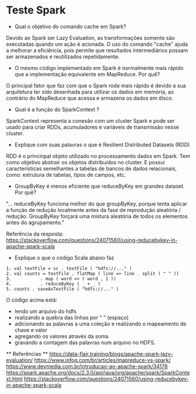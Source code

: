 # Teste Spark


 - Qual o objetivo do comando cache em Spark?

Devido ao Spark ser Lazy Evaluation, as transformações somente são executadas quando um ação é acionada.
O uso do comando "cache" ajuda a melhorar a eficiência, pois permite que resultados intermediários possam ser armazenados e reutilizados repetidamente.


 - O mesmo código implementado em Spark é normalmente mais rápido que a implementação equivalente em MapReduce. Por quê?

O principal fator que faz com que o Spark rode mais rápido é devido a sua arquitetura ter sido desenhada para utilizar os dados em memória, ao contrário do MapReduce que acessa e armazena os dados em disco.


 - Qual é a função do SparkContext ?

SparkContext representa a conexão com um cluster Spark e pode ser usado para criar RDDs, acumuladores e variáveis de transmissão nesse cluster.


 - Explique com suas palavras o que é Resilient Distributed Datasets (RDD)

RDD é o princinpal objeto utilizado no processamento dados em Spark.
Tem como objetivo abstrair os objetos distribuídos no cluster.
E possui características semelhantes a tabelas de bancos de dados relacionais, como: estrutura de tabelas, tipos de campos, etc.


 - GroupByKey é menos eficiente que reduceByKey em grandes dataset. Por quê?

"... reduceByKey funciona melhor do que groupByKey, porque tenta aplicar a função de redução localmente antes da fase de reprodução aleatória / redução. GroupByKey forçará uma mistura aleatória de todos os elementos antes do agrupamento."

Referência da resposta: https://stackoverflow.com/questions/24071560/using-reducebykey-in-apache-spark-scala


 - Explique o que o código Scala abaixo faz
```
1. val textFile = sc . textFile ( "hdfs://..." )
2. val counts = textFile . flatMap ( line => line . split ( " " ))
3.           . map ( word => ( word , 1 ))
4.           . reduceByKey ( _ + _ )
5. counts . saveAsTextFile ( "hdfs://..." )
```

O código acima está: 
 * lendo um arquivo do hdfs
 * realizando a quebra das linhas por " " (espaço)
 * adicionando as palavras a uma coleção e realizando o mapeamento de chave e valor
 * agregando os valores através da soma
 * gravando a contagem das palavras num arquivo no HDFS.


** Referências **
https://data-flair.training/blogs/apache-spark-lazy-evaluation/
https://www.infoq.com/br/articles/mapreduce-vs-spark/
https://www.devmedia.com.br/introducao-ao-apache-spark/34178
https://spark.apache.org/docs/2.3.0/api/java/org/apache/spark/SparkContext.html
https://stackoverflow.com/questions/24071560/using-reducebykey-in-apache-spark-scala
